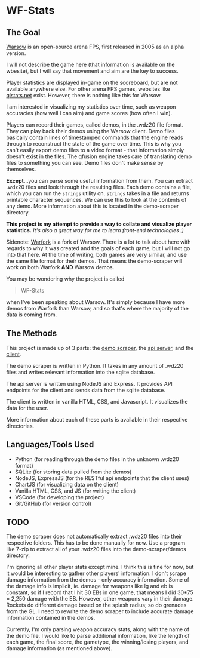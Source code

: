 # WF-Stats

## **The Goal**
[Warsow](https://warsow.net/) is an open-source arena FPS, first released in 2005 as an alpha version.

I will not describe the game here (that information is available on the wbesite), but I will say that movement and aim are the key to success.

Player statistics are displayed in-game on the scoreboard, but are not available anywhere else. For other arena FPS games, websites like [qlstats.net](https://qlstats.net/) exist. However, there is nothing like this for Warsow.

I am interested in visualizing my statistics over time, such as weapon accuracies (how well I can aim) and game scores (how often I win).

Players can record their games, called demos, in the .wdz20 file format. They can play back their demos using the Warsow client.
Demo files basically contain lines of timestamped commands that the engine reads through to reconstruct the state of the game over time.
This is why you can't easily export demo files to a video format - that information simply doesn't exist in the files.
The qfusion engine takes care of translating demo files to something you can see. Demo files don't make sense by themselves.

**Except**...you can parse some useful information from them. You can extract .wdz20 files and look through the resulting files.
Each demo contains a file, which you can run the `strings` utility on. `strings` takes in a file and returns printable character sequences.
We can use this to look at the contents of any demo. More information about this is located in the demo-scraper directory.

**This project is my attempt to provide a way to collate and visualize player statistics.**
*It's also a great way for me to learn front-end technologies :)*

Sidenote: [Warfork](https://store.steampowered.com/app/671610/Warfork/) is a fork of Warsow. There is a lot to talk about here with regards to why it was created and the goals of each game, but I will not go into that here. At the time of writing, both games are very similar, and use the same file format for their demos. That means the demo-scraper will work on both Warfork **AND** Warsow demos. 

You may be wondering why the project is called 
> WF-Stats

when I've been speaking about Warsow. It's simply because I have more demos from Warfork than Warsow, and so that's where the majority of the data is coming from.

## **The Methods**

This project is made up of 3 parts: the [demo scraper](./demo-scraper), the [api server](./server), and the [client](./client).

The demo scraper is written in Python. It takes in any amount of .wdz20 files and writes relevant information into the sqlite database.

The api server is written using NodeJS and Express. It provides API endpoints for the client and sends data from the sqlite database.

The client is written in vanilla HTML, CSS, and Javascript. It visualizes the data for the user.

More information about each of these parts is available in their respective directories.


## Languages/Tools Used
- Python (for reading through the demo files in the unknown .wdz20 format)
- SQLite (for storing data pulled from the demos)
- NodeJS, ExpressJS (for the RESTful api endpoints that the client uses)
- ChartJS (for visualizing data on the client)
- Vanilla HTML, CSS, and JS (for writing the client)
- VSCode (for developing the project)
- Git/GitHub (for version control)

## **TODO**
The demo scraper does not automatically extract .wdz20 files into their respective folders. This has to be done manually for now.
Use a program like 7-zip to extract all of your .wdz20 files into the demo-scraper/demos directory.

I'm ignoring all other player stats except mine. I think this is fine for now, but it would be interesting to gather other players' information.
I don't scrape damage information from the demos - only accuracy information. Some of the damage info is implicit, ie. damage for weapons like
lg and eb is constant, so if I record that I hit 30 EBs in one game, that means I did 30*75 = 2,250 damage with the EB.
However, other weapons vary in their damage. Rockets do different damage based on the splash radius; so do grenades from the GL.
I need to rewrite the demo scraper to include accurate damage information contained in the demos.

Currently, I'm only parsing weapon accuracy stats, along with the name of the demo file.
I would like to parse additional information, like the length of each game, the final score, the gametype, the winning/losing players, and damage information (as mentioned above).
